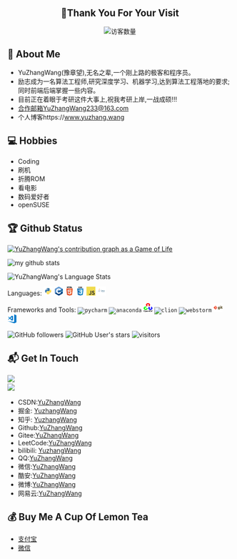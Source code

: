 <!-- 欢迎界面并展示访问次数 -->
<h2 align="center">👋Thank You For Your Visit</h2>
<div align="center">
<img src="https://profile-counter.glitch.me/YuZhangWang/count.svg" alt="访客数量">
</div>

<!-- 关于我的一些生活信息 -->
## 🤵 About Me
- YuZhangWang(豫章望),无名之辈,一个刚上路的极客和程序员。  
- 励志成为一名算法工程师,研究深度学习、机器学习,达到算法工程落地的要求;同时前端后端掌握一些内容。 
- 目前正在着眼于考研这件大事上,祝我考研上岸,一战成硕!!!
- 合作邮箱YuZhangWang233@163.com
- 个人博客https://www.yuzhang.wang

<!-- 我的一些兴趣爱好信息 -->
## 💻 Hobbies
- Coding 
- 刷机 
- 折腾ROM 
- 看电影 
- 数码爱好者
- openSUSE

<!-- 关于我的一些编程信息,例如Github状态,Github仓库内编程语言使用情况统计,常用的编程语言,常用的编程框架和IDE工具,Github粉丝点赞访客 -->
## 🏆 Github Status
<!-- Github小动图 -->
[![YuZhangWang's contribution graph as a Game of Life](https://github4life.herokuapp.com/YuZhangWang.gif)](https://github4life.herokuapp.com/YuZhangWang)

<!-- Github状态 -->
<p align="left">
<img src="https://github-readme-stats.vercel.app/api?username=YuZhangWang&show_icons=true" alt="my github stats" width="420"/>
</P>

<!-- Github仓库内编程语言使用情况统计 -->
![YuZhangWang's Language Stats](https://github-readme-stats.anuraghazra1.vercel.app/api/top-langs/?username=YuZhangWang&show_icons=true) 
  
<!-- 常用的编程语言 -->
Languages:
<code><img height="20" src="https://raw.githubusercontent.com/github/explore/80688e429a7d4ef2fca1e82350fe8e3517d3494d/topics/python/python.png" alt="python" /></code>
<code><img height="20" src="https://raw.githubusercontent.com/github/explore/80688e429a7d4ef2fca1e82350fe8e3517d3494d/topics/cpp/cpp.png" alt="cpp" /></code>
<code><img height="20" src="https://raw.githubusercontent.com/github/explore/80688e429a7d4ef2fca1e82350fe8e3517d3494d/topics/html/html.png" alt="html" /></code>
<code><img height="20" src="https://raw.githubusercontent.com/github/explore/80688e429a7d4ef2fca1e82350fe8e3517d3494d/topics/css/css.png" alt="css" /></code>
<code><img height="20" src="https://raw.githubusercontent.com/github/explore/80688e429a7d4ef2fca1e82350fe8e3517d3494d/topics/javascript/javascript.png" alt="javascript" /></code>
<code><img height="20" src="https://raw.githubusercontent.com/github/explore/80688e429a7d4ef2fca1e82350fe8e3517d3494d/topics/java/java.png" alt="java" /></code>

<!-- 常用的编程框架和IDE工具 -->
Frameworks and Tools:
<code><img height="20" src="https://resources.jetbrains.com/storage/products/pycharm/img/meta/pycharm_logo_300x300.png" alt="pycharm" /></code>
<code><img height="20" src="https://simpleicons.org/icons/anaconda.svg" alt="anaconda" /></code>
<code><img height="20" src="https://raw.githubusercontent.com/github/explore/80688e429a7d4ef2fca1e82350fe8e3517d3494d/topics/opencv/opencv.png"/></code>
<code><img height="20" src="https://resources.jetbrains.com/storage/products/clion/img/meta/clion_logo_300x300.png" alt="clion"/></code>
<code><img height="20" src="https://resources.jetbrains.com/storage/products/webstorm/img/meta/webstorm_logo_300x300.png" alt="webstorm"/></code>
<code><img height="20" src="https://raw.githubusercontent.com/github/explore/80688e429a7d4ef2fca1e82350fe8e3517d3494d/topics/git/git.png" alt="git" /></code>
<code><img height="20" src="https://raw.githubusercontent.com/github/explore/80688e429a7d4ef2fca1e82350fe8e3517d3494d/topics/visual-studio-code/visual-studio-code.png" alt="visual-studio-code" /></code>

<!-- Github粉丝点赞访客 -->
![GitHub followers](https://img.shields.io/github/followers/YuZhangWang)
![GitHub User's stars](https://img.shields.io/github/stars/YuZhangWang)
![visitors](https://visitor-badge.glitch.me/badge?page_id=yuzhangwang.yuzhangwang)

<!-- 各种平台联系方式 -->
## 📬 Get In Touch
<a href="https://blog.csdn.net/qq_43616274" target="_blank"> 
<img src="https://img.shields.io/badge/CSDN-YuZhangWang-orange">
</a>
</br>
<a href="https://juejin.cn/user/4476867080633319" target="_blank"> 
<img src="https://img.shields.io/badge/%E6%8E%98%E9%87%91-YuZhangWang-blue">
</a>

- CSDN:[YuZhangWang](https://blog.csdn.net/qq_43616274) 
- 掘金: [YuzhangWang](https://juejin.cn/user/4476867080633319) 
- 知乎: [YuzhangWang](https://www.zhihu.com/people/sha-li-sha-qi-de-qing-mang) 
- Github:[YuZhangWang](https://github.com/YuZhangWang)  
- Gitee:[YuZhangWang](https://gitee.com/YuZhangWang233) 
- LeetCode:[YuZhangWang](https://leetcode-cn.com/u/yuzhangwang/)  
- bilibili: [YuzhangWang](https://space.bilibili.com/19474542)  
- QQ:[YuZhangWang](https://cdn.jsdelivr.net/gh/YuZhangWang/Creative_pictures01@main/2021/03/09/qrcode_1615295622746.jpg)  
- 微信:[YuZhangWang](https://cdn.jsdelivr.net/gh/YuZhangWang/Creative_pictures01@main/2021/03/09/mmqrcode1615295634051.png)  
- 酷安:[YuZhangWang](https://cdn.jsdelivr.net/gh/YuZhangWang/Creative_pictures01@main/2021/03/09/IMG_20210309_211618.png)  
- 微博:[YuZhangWang](https://weibo.com/u/5603095987)  
- 网易云:[YuZhangWang](https://cdn.jsdelivr.net/gh/YuZhangWang/Creative_pictures01@main/2021/03/09/Screenshot_20210309-211644__01.jpg)  


<!-- 请我喝杯柠檬红茶叭 -->
## 💰 Buy Me A Cup Of Lemon Tea
- [支付宝](https://cdn.jsdelivr.net/gh/YuZhangWang/Creative_pictures01@main/2021/03/09/1615297259162__01.jpg)  
- [微信](https://cdn.jsdelivr.net/gh/YuZhangWang/Creative_pictures01@main/2021/03/09/mm_facetoface_collect_qrcode_1615297272472__01.png)  
